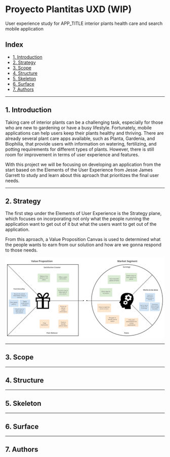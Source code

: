 # Proyecto Plantitas UXD (WIP)

User experience study for APP_TITLE
interior plants health care and search mobile application

## Index

- [1. Introduction](#1-introduction)
- [2. Strategy](#2-strategy)
- [3. Scope](#3-scope)
- [4. Structure](#4-structure)
- [5. Skeleton](#5-skeleton)
- [6. Surface](#6-surface)
- [7. Authors](#7-authors)

---

## 1. Introduction

Taking care of interior plants can be a challenging task, especially for those who are new to gardening or have a busy lifestyle. Fortunately, mobile applications can help users keep their plants healthy and thriving. There are already several plant care apps available, such as Planta, Gardenia, and Biophilia, that provide users with information on watering, fertilizing, and potting requirements for different types of plants. However, there is still room for improvement in terms of user experience and features.

With this project we will be focusing on developing an application from the start based on the Elements of the User Experience from Jesse James Garrett to study and learn about this aproach that prioritizes the final user needs.

---

## 2. Strategy

The first step under the Elements of User Experience is the Strategy plane, which focuses on incorporating not only what the people running the application want to get out of it but what the users want to get out of the application.

From this aproach, a Value Proposition Canvas is used to determined what the people wants to earn from our solution and how are we gonna respond to those needs.

![Value Proposition Canvas](files/Value%20Proposition.png)

---

## 3. Scope

---

## 4. Structure

---

## 5. Skeleton

---

## 6. Surface

---

## 7. Authors
